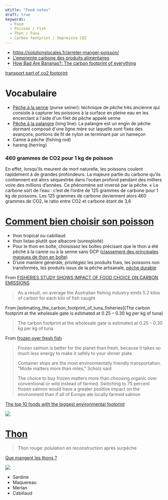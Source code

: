 ```yaml
---
wtitle: "Food notes"
draft: true
keywords:
  - Food
  - Poisson / Fish
  - Thon / Tuna
  - Carbon footprint / Empreinte CO2
---
```



- https://solutionslocales.fr/arreter-manger-poisson/
- [L'empreinte carbone des produits alimentaires](https://blog.lafourche.fr/empreinte-carbone-des-aliments)
- [How Bad Are Bananas?: The carbon footprint of everything](https://books.google.fr/books?id=zs13m5JquBwC&pg=PA100&lpg=PA100&dq=frozen+vs+canned+fish+carbon+footprint&source=bl&ots=ESsZhStyv0&sig=ACfU3U2jsbwSPT3D2TqGXnnpwsU0-tl64w&hl=fr&sa=X&ved=2ahUKEwjsmLr_nb7yAhXozoUKHSNvCi8Q6AF6BAgjEAM#v=onepage&q=frozen%20vs%20canned%20fish%20carbon%20footprint&f=false)



[transport part of co2 footprint](https://ourworldindata.org/food-choice-vs-eating-local)

# Vocabulaire

- [Péche à la senne](https://fr.wikipedia.org/wiki/P%C3%AAche_%C3%A0_la_senne) (purse seiner): technique de pêche très ancienne qui consiste à capturer les poissons à la surface en pleine eau en les encerclant à l'aide d'un filet de pêche appelé senne
- [Pêche à la palangre](https://fr.wikipedia.org/wiki/Palangre) (long line): La palangre est un engin de pêche dormant composé d'une ligne mère sur laquelle sont fixés des avançons, portions de fil de nylon se terminant par un hameçon
- Canne à pêche (fishing rod)
- hareng (herring)



### 460 grammes de CO2 pour 1 kg de poisson

En effet, lorsqu’ils meurent de mort naturelle, les poissons coulent rapidement à de grandes profondeurs. La majeure partie du carbone qu’ils contiennent est alors séquestrée dans l’océan profond pendant des milliers voire des millions d’années. Ce phénomène est inversé par la pêche. « Le carbone sort de l’eau : c’est de l’ordre de 125 grammes de carbone pour 1 kg de poissons. Les 125 grammes de carbone deviennent alors 460 grammes de CO2, le ratio entre CO2 et carbone étant de 3,6



# [Comment bien choisir son poisson](https://www.greenpeace.fr/poissons-consommer-nuire-a-planete/)

- thon tropical ou cabillaud
- thon listao plutôt que albacore (surexploité)
- Pour le thon en boîte, choisissez les boîtes précisant que le thon a été pêché à la canne ou à la senne sans DCP ([classement des principales marques de thon en boîte](https://www.greenpeace.fr/classement-2017-marques-de-thon-boite/))
- D’une manière générale, privilégiez les produits frais, les poissons non transformés, les produits issus de la pêche artisanale, [pêche durable ](https://www.greenpeace.fr/peche-durable-continuer-a-pecher-mettre-danger-oceans/)



From [FISHERIES STUDY SHOWS IMPACT OF FOOD CHOICE ON CARBON EMISSIONS](https://www.imas.utas.edu.au/news/news-items/beef,-lamb,-lobster-or-fish-fisheries-study-shows-impact-of-food-choice-on-carbon-emissions)

> As a result, on average the Australian fishing industry emits 5.2 kilos of carbon for each kilo of fish caught

From [estimating_the_carbon_footprint_of_tuna_fisheries](The carbon footprint at the wholesale gate is estimated at 0.25 – 0.30 kg per kg of tuna)

> The carbon footprint at the
> wholesale gate is estimated at 0.25 – 0.30 kg per kg of tuna

From [frozen over fresh fish](https://www.oregonlive.com/environment/2009/11/frozen_salmon_over_fresh_why_i.html)

> Frozen salmon is better for the planet than fresh, because it takes so much less energy to make it safely to your dinner plate.
>
> Container ships are the most environmentally friendly transportation. "Mode matters more than miles," Scholz said
>
> The choice to buy frozen matters more than choosing organic over conventional or wild instead of farmed. Switching to 75 percent frozen salmon would have a greater positive impact on the environment than if all of Europe ate locally farmed salmon



[The top 10 foods with the biggest environmental footprint](https://www.businessinsider.com/the-top-10-foods-with-the-biggest-environmental-footprint-2015-9?IR=T)

![](https://i.insider.com/56000d139dd7cc24008bbbc7?width=1300&format=jpeg&auto=webp)



# [Thon](https://en.wikipedia.org/wiki/Tuna)

> Thon rouge: polulation en reconstruction après surpêche

[Que mangent les thons ?](https://spccfpstore1.blob.core.windows.net/digitallibrary-docs/files/0e/0e0fc82a7ee1b730a5b6421a36eaf938.pdf?sv=2015-12-11&sr=b&sig=6zWJCH%2F0c8lr%2FLzce4Kb%2B4Mfak2vIZL6CEy0omwrHaM%3D&se=2022-02-15T23%3A36%3A35Z&sp=r&rscc=public%2C%20max-age%3D864000%2C%20max-stale%3D86400&rsct=application%2Fpdf&rscd=inline%3B%20filename%3D%22FishNews112VF_20_Allain.pdf%22)



![](https://solutionslocales.fr/wp-content/uploads/2021/04/Screenshot_2021-04-09-Bilan-2019.png)

- Sardine
- Maquereau
- Merlan
- Cabillaud

